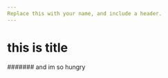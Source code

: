 ```yaml
---
Replace this with your name, and include a header.
---
```


# this is title

####### and im so hungry
